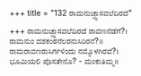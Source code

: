 +++
title = "132 ರಾಮನುಚ್ಛ್ವಾಸವಲೆದಿರದೆ"

+++
ರಾಮನುಚ್ಛ್ವಾಸವಲೆದಿರದೆ ರಾವಣನೆಡೆಗೆ?।  
ರಾಮನುಂ ದಶಕಂಠನೆಲರನುಸಿರಿರನೆ?॥  
ರಾಮರಾವಣರುಸಿರ್ಗಳಿಂದು ನಮ್ಮೊಳಗಿರವೆ?।  
ಭೂಮಿಯಲಿ ಪೊಸತೇನೊ? - ಮಂಕುತಿಮ್ಮ॥  
